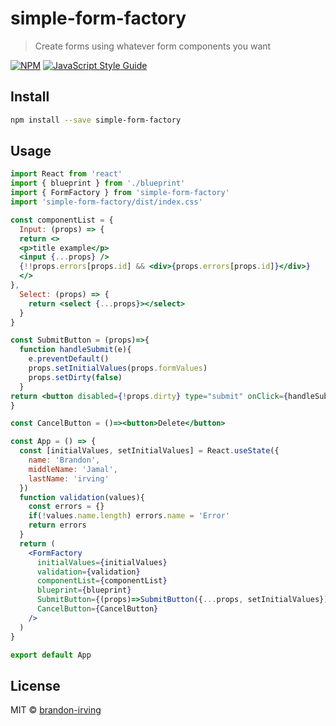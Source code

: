 # simple-form-factory

> Create forms using whatever form components you want

[![NPM](https://img.shields.io/npm/v/simple-form-factory.svg)](https://www.npmjs.com/package/simple-form-factory) [![JavaScript Style Guide](https://img.shields.io/badge/code_style-standard-brightgreen.svg)](https://standardjs.com)

## Install

```bash
npm install --save simple-form-factory
```

## Usage

```jsx
import React from 'react'
import { blueprint } from './blueprint'
import { FormFactory } from 'simple-form-factory'
import 'simple-form-factory/dist/index.css'

const componentList = {
  Input: (props) => {    
  return <>
  <p>title example</p>
  <input {...props} />
  {!!props.errors[props.id] && <div>{props.errors[props.id]}</div>}
  </>
},
  Select: (props) => {
    return <select {...props}></select>
  }
}

const SubmitButton = (props)=>{
  function handleSubmit(e){
    e.preventDefault()
    props.setInitialValues(props.formValues)
    props.setDirty(false)
  }
return <button disabled={!props.dirty} type="submit" onClick={handleSubmit}>Submit</button>
}

const CancelButton = ()=><button>Delete</button>

const App = () => {
  const [initialValues, setInitialValues] = React.useState({
    name: 'Brandon',
    middleName: 'Jamal',
    lastName: 'irving'
  })
  function validation(values){
    const errors = {}
    if(!values.name.length) errors.name = 'Error'
    return errors
  }
  return (
    <FormFactory
      initialValues={initialValues}
      validation={validation}
      componentList={componentList}
      blueprint={blueprint}
      SubmitButton={(props)=>SubmitButton({...props, setInitialValues})}
      CancelButton={CancelButton}
    />
  )
}

export default App

```

## License

MIT © [brandon-irving](https://github.com/brandon-irving)
